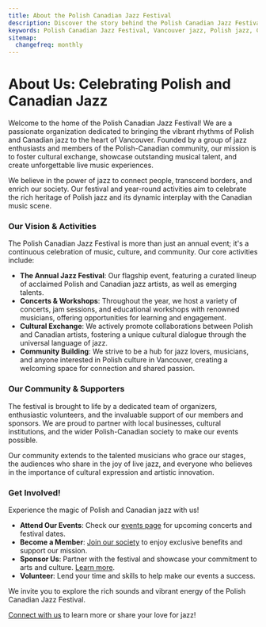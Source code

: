 ```yaml
---
title: About the Polish Canadian Jazz Festival
description: Discover the story behind the Polish Canadian Jazz Festival, our mission to celebrate jazz, and connect Polish and Canadian cultures through music in Vancouver.
keywords: Polish Canadian Jazz Festival, Vancouver jazz, Polish jazz, Canadian jazz, cultural exchange, music festival, Polish society, Polish culture, live music
sitemap:
  changefreq: monthly
---
```


# About Us: Celebrating Polish and Canadian Jazz

Welcome to the home of the Polish Canadian Jazz Festival! We are a passionate organization dedicated to bringing the vibrant rhythms of Polish and Canadian jazz to the heart of Vancouver. Founded by a group of jazz enthusiasts and members of the Polish-Canadian community, our mission is to foster cultural exchange, showcase outstanding musical talent, and create unforgettable live music experiences.

We believe in the power of jazz to connect people, transcend borders, and enrich our society. Our festival and year-round activities aim to celebrate the rich heritage of Polish jazz and its dynamic interplay with the Canadian music scene.

### Our Vision & Activities

The Polish Canadian Jazz Festival is more than just an annual event; it's a continuous celebration of music, culture, and community. Our core activities include:

- **The Annual Jazz Festival**: Our flagship event, featuring a curated lineup of acclaimed Polish and Canadian jazz artists, as well as emerging talents.
- **Concerts & Workshops**: Throughout the year, we host a variety of concerts, jam sessions, and educational workshops with renowned musicians, offering opportunities for learning and engagement.
- **Cultural Exchange**: We actively promote collaborations between Polish and Canadian artists, fostering a unique cultural dialogue through the universal language of jazz.
- **Community Building**: We strive to be a hub for jazz lovers, musicians, and anyone interested in Polish culture in Vancouver, creating a welcoming space for connection and shared passion.

### Our Community & Supporters

The festival is brought to life by a dedicated team of organizers, enthusiastic volunteers, and the invaluable support of our members and sponsors. We are proud to partner with local businesses, cultural institutions, and the wider Polish-Canadian society to make our events possible.

Our community extends to the talented musicians who grace our stages, the audiences who share in the joy of live jazz, and everyone who believes in the importance of cultural expression and artistic innovation.

### Get Involved!

Experience the magic of Polish and Canadian jazz with us!

- **Attend Our Events**: Check our [events page](/events) for upcoming concerts and festival dates.
- **Become a Member**: [Join our society](/membership) to enjoy exclusive benefits and support our mission.
- **Sponsor Us**: Partner with the festival and showcase your commitment to arts and culture. [Learn more](/sponsors).
- **Volunteer**: Lend your time and skills to help make our events a success.

We invite you to explore the rich sounds and vibrant energy of the Polish Canadian Jazz Festival.

[Connect with us](/contact) to learn more or share your love for jazz!
